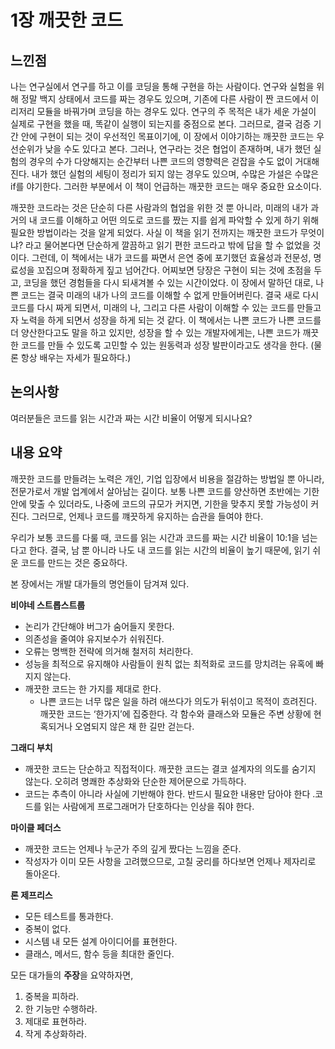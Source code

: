 # 1장 깨끗한 코드

## 느낀점
나는 연구실에서 연구를 하고 이를 코딩을 통해 구현을 하는 사람이다. 연구와 실험을 위해 정말 백지 상태에서 코드를 짜는 경우도 있으며, 기존에 다른 사람이 짠 코드에서 이리저리 모듈을 바꿔가며 코딩을 하는 경우도 있다. 연구의 주 목적은 내가 세운 가설이 실제로 구현을 했을 때, 똑같이 실행이 되는지를 중점으로 본다. 그러므로, 결국 검증 기간 안에 구현이 되는 것이 우선적인 목표이기에, 이 장에서 이야기하는 깨끗한 코드는 우선순위가 낮을 수도 있다고 본다. 그러나, 연구라는 것은 협업이 존재하며, 내가 했던 실험의 경우의 수가 다양해지는 순간부터 나쁜 코드의 영향력은 걷잡을 수도 없이 거대해진다. 내가 했던 실험의 세팅이 정리가 되지 않는 경우도 있으며, 수많은 가설은 수많은 if를 야기한다. 그러한 부분에서 이 책이 언급하는 깨끗한 코드는 매우 중요한 요소이다.

깨끗한 코드라는 것은 단순히 다른 사람과의 협업을 위한 것 뿐 아니라, 미래의 내가 과거의 내 코드를 이해하고 어떤 의도로 코드를 짰는 지를 쉽게 파악할 수 있게 하기 위해 필요한 방법이라는 것을 알게 되었다. 사실 이 책을 읽기 전까지는 깨끗한 코드가 무엇이냐? 라고 물어본다면 단순하게 깔끔하고 읽기 편한 코드라고 밖에 답을 할 수 없었을 것이다. 그런데, 이 책에서는 내가 코드를 짜면서 은연 중에 포기했던 효율성과 전문성, 명료성을 꼬집으며 정확하게 짚고 넘어간다. 어찌보면 당장은 구현이 되는 것에 초점을 두고, 코딩을 했던 경험들을 다시 되새겨볼 수 있는 시간이었다. 이 장에서 말하던 대로, 나쁜 코드는 결국 미래의 내가 나의 코드를 이해할 수 없게 만들어버린다. 결국 새로 다시 코드를 다시 짜게 되면서, 미래의 나, 그리고 다른 사람이 이해할 수 있는 코드를 만들고자 노력을 하게 되면서 성장을 하게 되는 것 같다. 이 책에서는 나쁜 코드가 나쁜 코드를 더 양산한다고도 말을 하고 있지만, 성장을 할 수 있는 개발자에게는, 나쁜 코드가 깨끗한 코드를 만들 수 있도록 고민할 수 있는 원동력과 성장 발판이라고도 생각을 한다. (물론 항상 배우는 자세가 필요하다.)

## 논의사항
여러분들은 코드를 읽는 시간과 짜는 시간 비율이 어떻게 되시나요?

## 내용 요약
깨끗한 코드를 만들려는 노력은 개인, 기업 입장에서 비용을 절감하는 방법일 뿐 아니라, 전문가로서 개발 업계에서 살아남는 길이다. 보통 나쁜 코드를 양산하면 초반에는 기한 안에 맞출 수 있더라도, 나중에 코드의 규모가 커지면, 기한을 맞추지 못할 가능성이 커진다. 그러므로, 언제나 코드를 꺠끗하게 유지하는 습관을 들여야 한다.



우리가 보통 코드를 다룰 때, 코드를 읽는 시간과 코드를 짜는 시간 비율이 10:1을 넘는다고 한다. 결국, 남 뿐 아니라 나도 내 코드를 읽는 시간의 비율이 높기 때문에, 읽기 쉬운 코드를 만드는 것은 중요하다.


본 장에서는 개발 대가들의 명언들이 담겨져 있다.


**비야네 스트롭스트룹**
- 논리가 간단해야 버그가 숨어들지 못한다.
- 의존성을 줄여야 유지보수가 쉬워진다.
- 오류는 명백한 전략에 의거해 철저히 처리한다.
- 성능을 최적으로 유지해야 사람들이 원칙 없는 최적화로 코드를 망치려는 유혹에 빠지지 않는다.
- 깨끗한 코드는 한 가지를 제대로 한다.
    - 나쁜 코드는 너무 많은 일을 하려 애쓰다가 의도가 뒤섞이고 목적이 흐려진다. 깨끗한 코드는 ‘한가지’에 집중한다. 각 함수와 클래스와 모듈은 주변 상황에 현혹되거나 오염되지 않은 채 한 길만 걷는다.

**그래디 부치**
- 깨끗한 코드는 단순하고 직접적이다. 깨끗한 코드는 결코 설계자의 의도를 숨기지 않는다. 오히려 명쾌한 추상화와 단순한 제어문으로 가득하다.
- 코드는 추측이 아니라 사실에 기반해야 한다. 반드시 필요한 내용만 담아야 한다 .코드를 읽는 사람에게 프로그래머가 단호하다는 인상을 줘야 한다.
>>

**마이클 페더스**
- 깨끗한 코드는 언제나 누군가 주의 깊게 짰다는 느낌을 준다. 
- 작성자가 이미 모든 사항을 고려했으므로, 고칠 궁리를 하다보면 언제나 제자리로 돌아온다.


**론 제프리스**
- 모든 테스트를 통과한다.
- 중복이 없다.
- 시스템 내 모든 설계 아이디어를 표현한다.
- 클래스, 메서드, 함수 등을 최대한 줄인다.


모든 대가들의 **주장**을 요약하자면, 
1. 중복을 피하라. 
2. 한 기능만 수행하라. 
3. 제대로 표현하라. 
4. 작게 추상화하라.

